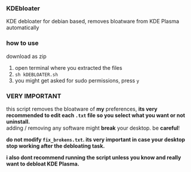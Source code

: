 ### KDEbloater
KDE debloater for debian based, removes bloatware from KDE Plasma automatically

### how to use
download as zip
1. open terminal where you extracted the files
2. `sh kDEBLOATER.sh`
3. you might get asked for sudo permissions, press `y`

### VERY IMPORTANT
this script removes the bloatware of **my** preferences, **its very recommended to edit each `.txt` file so you select what you want or not uninstall.** <br>
adding / removing any software might **break** your desktop. be **careful**! <br>

**do not modify `fix_brokens.txt`. its very important in case your desktop stop working after the debloating task.**

**i also dont recommend running the script unless you know and really want to debloat KDE Plasma.**
